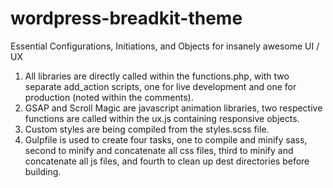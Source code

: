 # wordpress-breadkit-theme
Essential Configurations, Initiations, and Objects for insanely awesome UI / UX 

1. All libraries are directly called within the functions.php, with two separate add_action scripts, one for live development and one for production (noted within the comments).
2. GSAP and Scroll Magic are javascript animation libraries, two respective functions are called within the ux.js containing responsive objects.
3. Custom styles are being compiled from the styles.scss file.
4. Gulpfile is used to create four tasks, one to compile and minify sass, second to minify and concatenate all css files, third to minify and concatenate all js files, and fourth to clean up dest directories before building.
